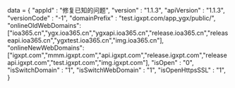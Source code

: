 <span id = 'versionData'>data = {
"appId" : "修复已知的问题",
"version" : "1.1.3",
"apiVersion" : "1.1.3",
"versionCode" : "-1",
"domainPrefix" : "test.igxpt.com/app_ygx/public/",
"onlineOldWebDomains":["ioa365.cn","ygx.ioa365.cn","ygxapi.ioa365.cn","release.ioa365.cn","releaseapi.ioa365.cn","ygxtest.ioa365.cn","img.ioa365.cn"],
"onlineNewWebDomains":["igxpt.com","mmm.igxpt.com","api.igxpt.com","release.igxpt.com","releaseapi.igxpt.com","test.igxpt.com","img.igxpt.com"],
"isOpen" : "0",
"isSwitchDomain" : "1",
"isSwitchWebDomain" : "1",
"isOpenHttpsSSL" : "1",
}</span>
